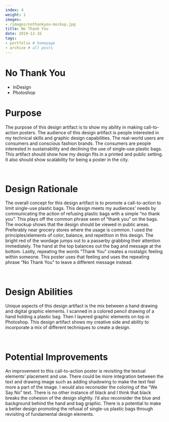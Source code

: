 ```yaml
---
index: 4
weight: 1
images:
- /images/nothankyou-mockup.jpg
title: No Thank You
date: 2019-12-16
tags:
- portfolio # homepage
- archive # all posts
---
```


# No Thank You
- InDesign
- Photoshop

# Purpose
The purpose of this design artifact is to show my ability in making call-to-action posters. The audience of this design artifact is people interested in my technical skills and graphic design capabilities. The real-world users are consumers and conscious fashion brands. The consumers are people interested in sustainability and declining the use of single-use plastic bags. This artifact should show how my design fits in a printed and public setting. It also should show scalability for being a poster in the city.

<img src="/wave1.png" style="height:1em;margin-left:0">

# Design Rationale
The overall concept for this design artifact is to promote a call-to-action to limit single-use plastic bags. This design meets my audiences’ needs by communicating the action of refusing plastic bags with a simple “no thank you”. This plays off the common phrase seen of “thank you” on the bags. The mockup shows that the design should be viewed in public areas. Preferably near grocery stores where the usage is common. I used the principles/elements of color, balance, and repetition in this design. The bright red of the wordage jumps out to a passerby grabbing their attention immediately. The hand at the top balances out the bag and message at the bottom. Lastly, repeating the words “Thank You” creates a nostalgic feeling within someone. This poster uses that feeling and uses the repeating phrase “No Thank You” to leave a different message instead.

<img src="/wave2.png" style="height:1em;margin-left:0">

# Design Abilities
Unique aspects of this design artifact is the mix between a hand drawing and digital graphic elements. I scanned in a colored pencil drawing of a hand holding a plastic bag. Then I layered graphic elements on top in Photoshop. This design artifact shows my creative side and ability to incorporate a mix of different techniques to create a design.

<img src="/wave1.png" style="height:1em;margin-left:0">

# Potential Improvements
An improvement to this call-to-action poster is revisiting the textual elements’ placement and use. There could be more integration between the text and drawing image such as adding shadowing to make the text feel more a part of the image. I would also reconsider the coloring of the “We Say No” text. There is no other instance of black and I think that black breaks the cohesion of the design slightly. I’d also reconsider the blue and background behind the hand and bag graphic. There is a potential to make a better design promoting the refusal of single-us plastic bags through revisiting of fundamental design elements.

<img src="/wave2.png" style="height:1em;margin-left:0">